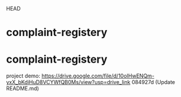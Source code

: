  HEAD
# complaint-registery
# complaint-registery
project demo: https://drive.google.com/file/d/10oIHwENQm-yxX_bKdiHuD8VCYWfQB0Ms/view?usp=drive_link
084927d (Update README.md)

